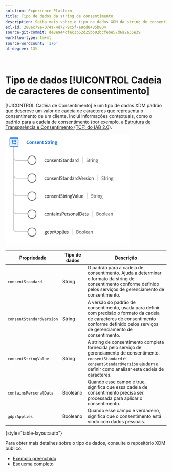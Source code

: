 ```yaml
---
solution: Experience Platform
title: Tipo de dados da string de consentimento
description: Saiba mais sobre o tipo de dados XDM da string de consentimento.
exl-id: 288ec79e-074a-4d72-9c5f-e9cd8485b804
source-git-commit: de8e944cfec3b52d25bb02bcfebe57d6a2a35e39
workflow-type: tm+mt
source-wordcount: '176'
ht-degree: 13%

---
```


# Tipo de dados [!UICONTROL Cadeia de caracteres de consentimento]

[!UICONTROL Cadeia de Consentimento] é um tipo de dados XDM padrão que descreve um valor de cadeia de caracteres que representa o consentimento de um cliente. Inclui informações contextuais, como o padrão para a cadeia de consentimento (por exemplo, a [Estrutura de Transparência e Consentimento (TCF) do IAB 2.0](../field-groups/profile/iab.md)).

![](../images/data-types/consent-string.png)

| Propriedade | Tipo de dados | Descrição |
| --- | --- | --- |
| `consentStandard` | String | O padrão para a cadeia de consentimento. Ajuda a determinar o formato da string de consentimento conforme definido pelos serviços de gerenciamento de consentimento. |
| `consentStandardVersion` | String | A versão do padrão de consentimento, usada para definir com precisão o formato da cadeia de caracteres de consentimento conforme definido pelos serviços de gerenciamento de consentimento. |
| `consentStringValue` | String | A string de consentimento completa fornecida pelo serviço de gerenciamento de consentimento. `consentStandard` e `consentStandardVersion` ajudam a definir como analisar esta cadeia de caracteres. |
| `containsPersonalData` | Booleano | Quando esse campo é true, significa que essa cadeia de consentimento precisa ser processada para aplicar o consentimento. |
| `gdprApplies` | Booleano | Quando esse campo é verdadeiro, significa que o consentimento está vindo com dados pessoais. |

{style="table-layout:auto"}

Para obter mais detalhes sobre o tipo de dados, consulte o repositório XDM público:

* [Exemplo preenchido](https://github.com/adobe/xdm/blob/master/components/datatypes/consent/consentstring.example.1.json)
* [Esquema completo](https://github.com/adobe/xdm/blob/master/components/datatypes/consent/consentstring.schema.json)
